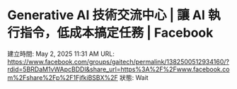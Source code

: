 # Generative AI 技術交流中心 | 讓 AI 執行指令，低成本搞定任務 | Facebook

建立時間: May 2, 2025 11:31 AM
URL: https://www.facebook.com/groups/gaitech/permalink/1382500512934160/?rdid=5BRDaM1vWApcBDDl&share_url=https%3A%2F%2Fwww.facebook.com%2Fshare%2Fp%2F1FjfkiBSBX%2F
狀態: Wait